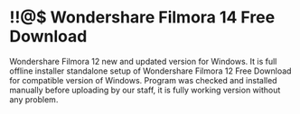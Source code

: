 # !!@$ Wondershare Filmora 14 Free Download


Wondershare Filmora 12 new and updated version for Windows. It is full offline installer standalone setup of Wondershare Filmora 12 Free Download for compatible version of Windows. Program was checked and installed manually before uploading by our staff, it is fully working version without any problem.

